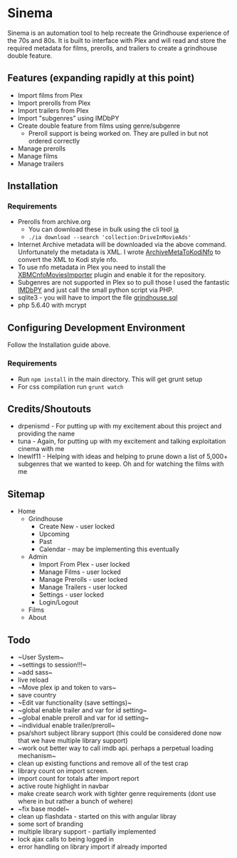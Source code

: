 # Sinema

Sinema is an automation tool to help recreate the Grindhouse experience of the 70s and 80s. It is built to interface with Plex and will read and store the required metadata for films, prerolls, and trailers to create a grindhouse double feature.

## Features (expanding rapidly at this point)

* Import films from Plex
* Import prerolls from Plex
* Import trailers from Plex
* Import "subgenres" using IMDbPY
* Create double feature from films using genre/subgenre
   * Preroll support is being worked on. They are pulled in but not ordered correctly
* Manage prerolls
* Manage films
* Manage trailers

## Installation

### Requirements
* Prerolls from archive.org
   * You can download these in bulk using the cli tool [ia](https://internetarchive.readthedocs.io/en/stable/cli.html)
   * `./ia download --search 'collection:DriveInMovieAds'`
* Internet Archive metadata will be downloaded via the above command. Unfortunately the metadata is XML. I wrote [ArchiveMetaToKodiNfo](https://github.com/Syco54645/ArchiveMetaToKodiNfo) to convert the XML to Kodi style nfo.
* To use nfo metadata in Plex you need to install the [XBMCnfoMoviesImporter](https://github.com/gboudreau/XBMCnfoMoviesImporter.bundle) plugin and enable it for the repository.
* Subgenres are not supported in Plex so to pull those I used the fantastic [IMDbPY](https://imdbpy.github.io/) and just call the small python script via PHP.
* sqlite3 - you will have to import the file [grindhouse.sql](/databases/grindhouse.sql)
* php 5.6.40 with mcrypt

## Configuring Development Environment

Follow the Installation guide above.

### Requirements
* Run `npm install` in the main directory. This will get grunt setup
* For css compilation run `grunt watch`


## Credits/Shoutouts
* drpenismd - For putting up with my excitement about this project and providing the name
* tuna - Again, for putting up with my excitement and talking exploitation cinema with me
* lnewlf11 - Helping with ideas and helping to prune down a list of 5,000+ subgenres that we wanted to keep. Oh and for watching the films with me


## Sitemap
* Home
    * Grindhouse
        * Create New - user locked
        * Upcoming
        * Past
        * Calendar - may be implementing this eventually
    * Admin
        * Import From Plex - user locked
        * Manage Films - user locked
        * Manage Prerolls - user locked
        * Manage Trailers - user locked
        * Settings - user locked
        * Login/Logout
    * Films
    * About


## Todo
* ~User System~
* ~settings to session!!!~
* ~add sass~
* live reload
* ~Move plex ip and token to vars~
* save country
* ~Edit var functionality (save settings)~
* ~global enable trailer and var for id setting~
* ~global enable preroll and var for id setting~
* ~individual enable trailer/preroll~
* psa/short subject library support (this could be considered done now that we have multiple library support)
* ~work out better way to call imdb api. perhaps a perpetual loading mechanism~
* clean up existing functions and remove all of the test crap
* library count on import screen.
* import count for totals after import report
* active route highlight in navbar
* make create search work with tighter genre requirements (dont use where in but rather a bunch of wehere)
* ~fix base model~
* clean up flashdata - started on this with angular libray
* some sort of branding
* multiple library support - partially implemented
* lock ajax calls to being logged in
* error handling on library import if already imported
